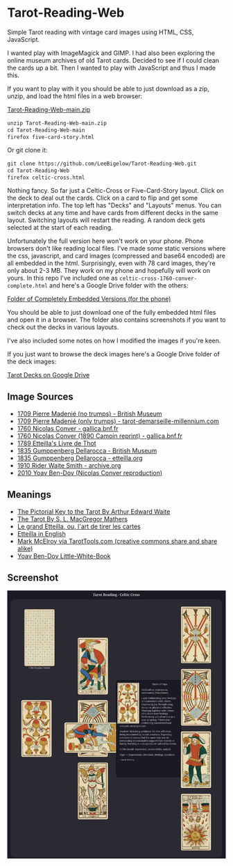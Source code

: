 # Tarot-Reading-Web
Simple Tarot reading with vintage card images using HTML, CSS, JavaScript.

I wanted play with ImageMagick and GIMP. I had also been exploring the online museum archives of old Tarot cards.  Decided to see if I could clean the cards up a bit. Then I wanted to play with JavaScript and thus I made this.

If you want to play with it you should be able to just download as a zip, unzip, and load the html files in a web browser:

[Tarot-Reading-Web-main.zip](https://github.com/LeeBigelow/Tarot-Reading-Web/archive/refs/heads/main.zip)

``` 
unzip Tarot-Reading-Web-main.zip
cd Tarot-Reading-Web-main
firefox five-card-story.html
```

Or git clone it:

```
git clone https://github.com/LeeBigelow/Tarot-Reading-Web.git
cd Tarot-Reading-Web
firefox celtic-cross.html
```

Nothing fancy. So far just a Celtic-Cross or Five-Card-Story layout. Click on the deck to deal out the cards. Click on a card to flip and get some interpretation info. The top left has "Decks" and "Layouts" menus. You can switch decks at any time and have cards from different decks in the same layout. Switching layouts will restart the reading. A random deck gets selected at the start of each reading.

Unfortunately the full version here won't work on your phone. Phone browsers don't like reading local files. I've made some static versions where the css, javascript, and card images (compressed and base64 encoded) are all embedded in the html. Surprisingly, even with 78 card images, they're only about 2-3 MB. They work on my phone and hopefully will work on yours. In this repo I've included one as `celtic-cross-1760-conver-complete.html` and here's a Google Drive folder with the others:

[Folder of Completely Embedded Versions (for the phone)](https://drive.google.com/drive/folders/1UBp0SEDm1oi1bKPajRSlmodHPzLwvC8C?usp=drive_link)

You should be able to just download one of the fully embedded html files and open it in a browser. The folder also contains screenshots if you want to check out the decks in various layouts.

I've also included some notes on how I modified the images if you're keen.

If you just want to browse the deck images here's a Google Drive folder of the deck images:

[Tarot Decks on Google Drive](https://drive.google.com/drive/folders/1u3_QSi-YJDf84ZH5FjdO13Tc_AFnhNWU?usp=drive_link)

## Image Sources

- [1709 Pierre Madenié (no trumps) - British Museum](https://www.britishmuseum.org/collection/object/P_1896-0501-590-1-56)
- [1709 Pierre Madenié (only trumps) - tarot-demarseille-millennium.com](https://tarot-de-marseille-millennium.com/galerie_tarots_historiques.html)    
- [1760 Nicolas Conver - gallica.bnf.fr](https://gallica.bnf.fr/ark:/12148/btv1b10537352g)
- [1760 Nicolas Conver (1890 Camoin reprint) - gallica.bnf.fr](https://gallica.bnf.fr/ark:/12148/btv1b10543309g)
- [1789 Etteilla's Livre de Thot](https://publicdomainreview.org/collection/etteilla-thot/)
- [1835 Gumppenberg Dellarocca - British Museum](https://www.britishmuseum.org/collection/object/P_1896-0501-12?selectedImageId=1585994001)
- [1835 Gumppenberg Dellarocca - etteilla.org](https://etteilla.org/en/deck/33/original-gumppenberg-dellarocca-tarot)
- [1910 Rider Waite Smith - archive.org](https://archive.org/details/rider-waite-tarot)
- [2010 Yoav Ben-Dov (Nicolas Conver reproduction)](https://cbdtarot.com/the-cards/)

## Meanings

- [The Pictorial Key to the Tarot By Arthur Edward Waite](https://sacred-texts.com/tarot/pkt/index.htm)
- [The Tarot By S. L. MacGregor Mathers](https://sacred-texts.com/tarot/mathers/index.htm)
- [Le grand Etteilla, ou, l'art de tirer les cartes](https://archive.org/details/b29321220)
- [Etteilla in English](https://stolen-thyme.com/etteilla-in-english/)
- [Mark McElroy via TarotTools.com (creative commons share and share alike)](https://tarottools.com/tarot-card-meanings-toc)
- [Yoav Ben-Dov Little-White-Book](https://cbdtarot.com/download/)

## Screenshot

![Tarot Reading Screenshot](./screenshot.webp)
